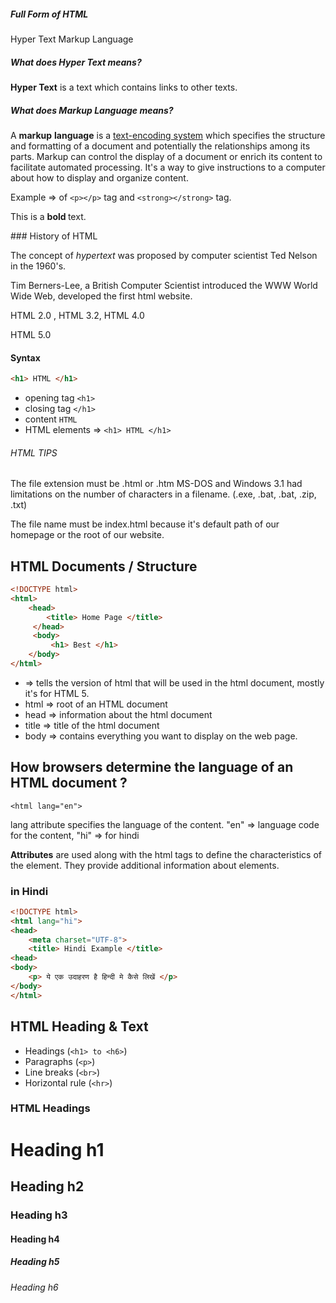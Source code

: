 ##### Full Form of HTML
Hyper Text Markup Language

##### What does Hyper Text means?
**Hyper Text** is a text which contains links to other texts.

##### What does Markup Language means?
A **markup** **language** is a [text-encoding system](https://en.wikipedia.org/wiki/Encoding "Encoding") which specifies the structure and formatting of a document and potentially the relationships among its parts. Markup can control the display of a document or enrich its content to facilitate automated processing. It's a way to give instructions to a computer about how to display and organize content.

Example => of `<p></p>` tag and `<strong></strong>` tag.
<p> This is a <strong> bold </strong> text.</p>
### History of HTML

The concept of *hypertext* was proposed by computer scientist Ted Nelson in the 1960's. 

Tim Berners-Lee, a British Computer Scientist introduced the WWW
World Wide Web, developed the first html website.

HTML 2.0 , HTML 3.2, HTML 4.0 

HTML 5.0 

#### Syntax
```html
<h1> HTML </h1>
```
- opening tag `<h1>`
- closing tag `</h1>`
- content `HTML`
- HTML elements => `<h1> HTML </h1>`

###### HTML TIPS 
The file extension must be .html or .htm
MS-DOS and Windows 3.1 had limitations on the number of characters in a filename. (.exe, .bat, .bat, .zip, .txt)

The file name must be index.html because it's default path of our homepage or the root of our website.

## HTML Documents / Structure
```html
<!DOCTYPE html>
<html>
	<head>
		<title> Home Page </title>
     </head>
     <body>
	     <h1> Best </h1>
	</body>
</html>
```
- <!DOCTYPE html> => tells the version of html that will be used in the html document, mostly it's for HTML 5.
- html => root of an HTML document
- head => information about the html document
- title => title of the html document
- body => contains everything you want to display on the web page.

## How browsers determine the language of an HTML document ?

`<html lang="en">`

lang attribute specifies the language of the content.
"en" => language code for the content, "hi" => for hindi

**Attributes** are used along with the html tags to define the characteristics of the element. They provide additional information about elements.

### in Hindi
```html
<!DOCTYPE html>
<html lang="hi">
<head>
	<meta charset="UTF-8">
	<title> Hindi Example </title>
<head>
<body> 
	<p> ये एक उदाहरण है हिन्दी मे कैसे लिखें </p>
</body>
</html>
```

## HTML Heading & Text
- Headings (`<h1> to <h6>`)
- Paragraphs (`<p>`)
- Line breaks (`<br>`)
- Horizontal rule (`<hr>`)

### HTML Headings
<h1> Heading h1 </h1>
<h2> Heading h2 </h2>
<h3> Heading h3 </h3>
<h4> Heading h4 </h4>
<h5> Heading h5 </h5>
<h6> Heading h6 </h6>
